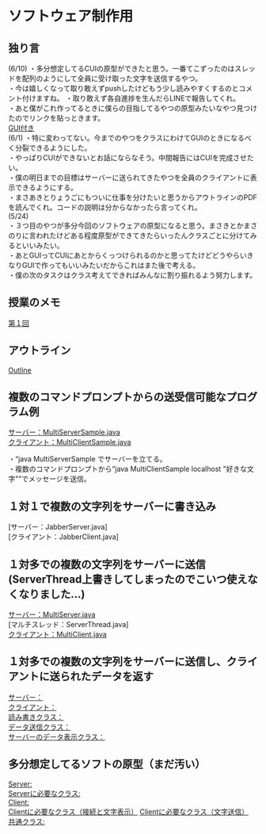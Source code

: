 # ソフトウェア制作用

## 独り言
(6/10)
・多分想定してるCUIの原型ができたと思う。一番てこずったのはスレッドを配列のようにして全員に受け取った文字を送信するやつ。  
・今は嬉しくなって取り敢えずpushしたけどもう少し読みやすくするのとコメント付けますね。
・取り敢えず各自進捗を生んだらLINEで報告してくれ。  
・あと僕がこれ作ってるときに僕らの目指してるやつの原型みたいなやつ見つけたのでリンクを貼っときます。  
  [GUI付き](http://www.rsch.tuis.ac.jp/~ohmi/software-basic/network4.html "GUI付き")  
(6/1)
・特に変わってない。今までのやつをクラスにわけてGUIのときになるべく分裂できるようにした。  
・やっぱりCUIができないとお話にならなそう。中間報告にはCUIを完成させたい。  
・僕の明日までの目標はサーバーに送られてきたやつを全員のクライアントに表示できるようにする。  
・まさあきとりょうごにもついに仕事を分けたいと思うからアウトラインのPDFを読んでくれ。コードの説明は分からなかったら言ってくれ。  
(5/24)  
・３つ目のやつが多分今回のソフトウェアの原型になると思う。まさきとかまさのりに言われたけどある程度原型ができてきたらいったんクラスごとに分けてみるといいみたい。  
・あとGUIってCUIにあとからくっつけられるのかと思ってたけどどうやらいきなりGUIで作ってもいいみたいだからこれはまた後で考える。  
・僕の次のタスクはクラス考えてできればみんなに割り振れるよう努力します。  


## 授業のメモ
[第１回](./softmemo.txt)  

## アウトライン
[Outline](./Outline2.pdf)  

## 複数のコマンドプロンプトからの送受信可能なプログラム例
[サーバー：MultiServerSample.java](./MultiServerSample.java)  
[クライアント：MultiClientSample.java](./MultiClientSample.java)  

・“java MultiServerSample でサーバーを立てる。  
・複数のコマンドプロンプトから“java MultiClientSample localhost "好きな文字"”でメッセージを送信。

## １対１で複数の文字列をサーバーに書き込み
[サーバー：JabberServer.java]  
[クライアント：JabberClient.java]  

## １対多での複数の文字列をサーバーに送信(ServerThread上書きしてしまったのでこいつ使えなくなりました…)
[サーバー：MultiServer.java](./MultiServer.java)  
[マルチスレッド：ServerThread.java]  
[クライアント：MultiClient.java](./MultiClient.java)

## １対多での複数の文字列をサーバーに送信し、クライアントに送られたデータを返す
[サーバー：](./ChannelServer.java)  
[クライアント：](./ChannelClient.java)  
[読み書きクラス：](./ReadWrite.java)  
[データ送信クラス：](./SendThread.java)  
[サーバーのデータ表示クラス：](./PresentThread.java)  

## 多分想定してるソフトの原型（まだ汚い）
[Server:](./ChatServer.java)  
[Serverに必要なクラス:](./ServerThread.java)  
[Client:](./ChatClient.java)  
[Clientに必要なクラス（接続と文字表示）](./Connect.java)
[Clientに必要なクラス（文字送信）](./Reaction.java)  
[共通クラス:](./ReaderWriter.java)  
